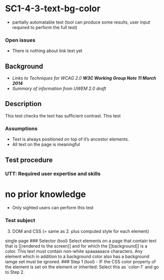 
# SC1-4-3-text-bg-color
* partially automatable test (tool can produce some results, user input required to perform the full test)

### Open issues
- There is nothing about link text yet
## Background
- *Links to Techniques for WCAG 2.0 **W3C Working Group Note 11 March 2014***
- *Summary of information from UWEM 2.0 draft*
## Description
This test checks the text has sufficient contrast. This test
### Assumptions
- Text is always positioned on top of it’s ancestor elements.
- All text on the page is meaningful
## Test procedure
### UTT: Required user expertise and skills
# no prior knowledge
- Only sighted users can perform this test
### Test subject
<ol start="3" style="list-style-type: decimal;">
<li>DOM and CSS (= same as 2. plus computed style for each element)</li></ol>
single page
### Selector (tool)
Select elements on a page that contain text that is [[rendered to the screen]] and for which the [[background]] is a color. This text must contain non-white spaaaaaace characters. Any element which in addition to a background color also has a background iamge set must be ignored.
### Step 1 (tool)
- IF the CSS color property of the element is set on the element or inherited: Select this as `color-1` and go to Step 2.
